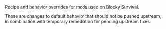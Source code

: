 Recipe and behavior overrides for mods used on Blocky Survival.

These are changes to default behavior that should not be pushed upstream, in combination with temporary remediation for pending upstream fixes.
